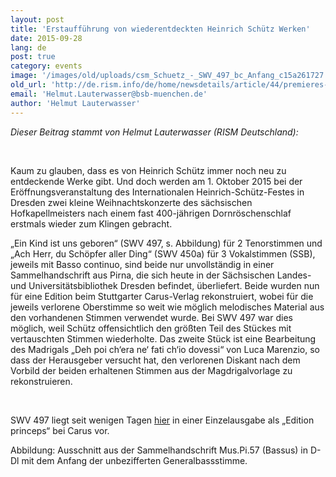 ```yaml
---
layout: post
title: 'Erstaufführung von wiederentdeckten Heinrich Schütz Werken'
date: 2015-09-28
lang: de
post: true
category: events
image: '/images/old/uploads/csm_Schuetz_-_SWV_497_bc_Anfang_c15a261727.jpg'
old_url: 'http://de.rism.info/de/home/newsdetails/article/44/premieres-of-rediscovered-heinrich-schuetz-works.html'
email: 'Helmut.Lauterwasser@bsb-muenchen.de'
author: 'Helmut Lauterwasser'
---
```


_Dieser Beitrag stammt von Helmut Lauterwasser (RISM Deutschland):_

&nbsp;

Kaum zu glauben, dass es von Heinrich Schütz immer noch neu zu entdeckende Werke gibt. Und doch werden am 1. Oktober 2015 bei der Eröffnungsveranstaltung des Internationalen Heinrich-Schütz-Festes in Dresden zwei kleine Weihnachtskonzerte des sächsischen Hofkapellmeisters nach einem fast 400-jährigen Dornröschenschlaf erstmals wieder zum Klingen gebracht.

„Ein Kind ist uns geboren“ (SWV 497, s. Abbildung) für 2 Tenorstimmen und „Ach Herr, du Schöpfer aller Ding“ (SWV 450a) für 3 Vokalstimmen (SSB), jeweils mit Basso continuo, sind beide nur unvollständig in einer Sammelhandschrift aus Pirna, die sich heute in der Sächsischen Landes- und Universitätsbibliothek Dresden befindet, überliefert. Beide wurden nun für eine Edition beim Stuttgarter Carus-Verlag rekonstruiert, wobei für die jeweils verlorene Oberstimme so weit wie möglich melodisches Material aus den vorhandenen Stimmen verwendet wurde. Bei SWV 497 war dies möglich, weil Schütz offensichtlich den größten Teil des Stückes mit vertauschten Stimmen wiederholte. Das zweite Stück ist eine Bearbeitung des Madrigals „Deh poi ch‘era ne‘ fati ch‘io dovessi“ von Luca Marenzio, so dass der Herausgeber versucht hat, den verlorenen Diskant nach dem Vorbild der beiden erhaltenen Stimmen aus der Magdrigalvorlage zu rekonstruieren.

&nbsp;

SWV 497 liegt seit wenigen Tagen [hier](https://www.carus-verlag.com/komponisten/schuetz/heinrich-schuetz-ein-kind-ist-uns-geboren.html?redirected=1 "Öffnet externen Link in neuem Fenster") in einer Einzelausgabe als „Edition princeps“ bei Carus vor.

Abbildung: Ausschnitt aus der Sammelhandschrift Mus.Pi.57 (Bassus) in D-Dl mit dem Anfang der unbezifferten Generalbassstimme.

&nbsp;

